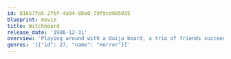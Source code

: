 ```yaml
---
id: 81657fa5-2fbf-4a94-8ba0-79f9cd985035
blueprint: movie
title: Witchboard
release_date: '1986-12-31'
overview: 'Playing around with a Ouija board, a trio of friends succeeds in contacting the spirit of a young boy. Trouble begins when the evil spirit, Malfeitor, takes over one of their bodies.'
genres: '[{"id": 27, "name": "Horror"}]'
---
```

